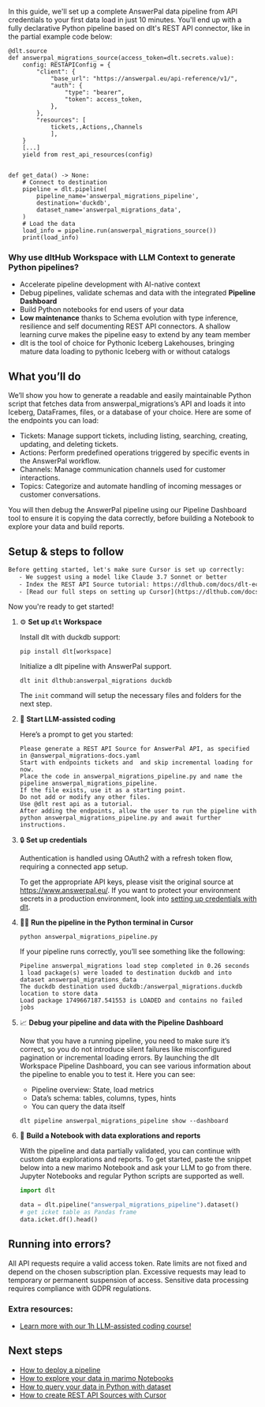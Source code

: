 In this guide, we'll set up a complete AnswerPal data pipeline from API credentials to your first data load in just 10 minutes. You'll end up with a fully declarative Python pipeline based on dlt's REST API connector, like in the partial example code below:

```python-outcome
@dlt.source
def answerpal_migrations_source(access_token=dlt.secrets.value):
    config: RESTAPIConfig = {
        "client": {
            "base_url": "https://answerpal.eu/api-reference/v1/",
            "auth": {
                "type": "bearer",
                "token": access_token,
            },
        },
        "resources": [
            tickets,,Actions,,Channels
            ],
    }
    [...]
    yield from rest_api_resources(config)


def get_data() -> None:
    # Connect to destination
    pipeline = dlt.pipeline(
        pipeline_name='answerpal_migrations_pipeline',
        destination='duckdb',
        dataset_name='answerpal_migrations_data', 
    )
    # Load the data
    load_info = pipeline.run(answerpal_migrations_source())
    print(load_info) 
```

### Why use dltHub Workspace with LLM Context to generate Python pipelines?

- Accelerate pipeline development with AI-native context
- Debug pipelines, validate schemas and data with the integrated **Pipeline Dashboard**
- Build Python notebooks for end users of your data
- **Low maintenance** thanks to Schema evolution with type inference, resilience and self documenting REST API connectors. A shallow learning curve makes the pipeline easy to extend by any team member
- dlt is the tool of choice for Pythonic Iceberg Lakehouses, bringing mature data loading to pythonic Iceberg with or without catalogs

## What you’ll do

We’ll show you how to generate a readable and easily maintainable Python script that fetches data from answerpal_migrations’s API and loads it into Iceberg, DataFrames, files, or a database of your choice. Here are some of the endpoints you can load:

- Tickets: Manage support tickets, including listing, searching, creating, updating, and deleting tickets.
- Actions: Perform predefined operations triggered by specific events in the AnswerPal workflow.
- Channels: Manage communication channels used for customer interactions.
- Topics: Categorize and automate handling of incoming messages or customer conversations.

You will then debug the AnswerPal pipeline using our Pipeline Dashboard tool to ensure it is copying the data correctly, before building a Notebook to explore your data and build reports.

## Setup & steps to follow

```default
Before getting started, let's make sure Cursor is set up correctly:
   - We suggest using a model like Claude 3.7 Sonnet or better
   - Index the REST API Source tutorial: https://dlthub.com/docs/dlt-ecosystem/verified-sources/rest_api/ and add it to context as **@dlt rest api**
   - [Read our full steps on setting up Cursor](https://dlthub.com/docs/dlt-ecosystem/llm-tooling/cursor-restapi#23-configuring-cursor-with-documentation)
```

Now you're ready to get started!

1. ⚙️ **Set up `dlt` Workspace**
    
    Install dlt with duckdb support:
    ```shell
    pip install dlt[workspace]
    ```

    Initialize a dlt pipeline with AnswerPal support.
    ```shell
    dlt init dlthub:answerpal_migrations duckdb
    ```

    The `init` command will setup the necessary files and folders for the next step.
    
2. 🤠 **Start LLM-assisted coding**
    
    Here’s a prompt to get you started:
    
    ```prompt
    Please generate a REST API Source for AnswerPal API, as specified in @answerpal_migrations-docs.yaml 
    Start with endpoints tickets and  and skip incremental loading for now. 
    Place the code in answerpal_migrations_pipeline.py and name the pipeline answerpal_migrations_pipeline. 
    If the file exists, use it as a starting point. 
    Do not add or modify any other files. 
    Use @dlt rest api as a tutorial. 
    After adding the endpoints, allow the user to run the pipeline with python answerpal_migrations_pipeline.py and await further instructions.
    ```

    
3. 🔒 **Set up credentials** 
    
    Authentication is handled using OAuth2 with a refresh token flow, requiring a connected app setup.
    
    To get the appropriate API keys, please visit the original source at https://www.answerpal.eu/.
    If you want to protect your environment secrets in a production environment, look into [setting up credentials with dlt](https://dlthub.com/docs/walkthroughs/add_credentials).
    
4. 🏃‍♀️ **Run the pipeline in the Python terminal in Cursor**
    
    ```shell
    python answerpal_migrations_pipeline.py
    ```
    
    If your pipeline runs correctly, you’ll see something like the following:
    
    ```shell
    Pipeline answerpal_migrations load step completed in 0.26 seconds
    1 load package(s) were loaded to destination duckdb and into dataset answerpal_migrations_data
    The duckdb destination used duckdb:/answerpal_migrations.duckdb location to store data
    Load package 1749667187.541553 is LOADED and contains no failed jobs
    ```
    
5. 📈 **Debug your pipeline and data with the Pipeline Dashboard**

    Now that you have a running pipeline, you need to make sure it’s correct, so you do not introduce silent failures like misconfigured pagination or incremental loading errors. By launching the dlt Workspace Pipeline Dashboard, you can see various information about the pipeline to enable you to test it. Here you can see:
    - Pipeline overview: State, load metrics
    - Data’s schema: tables, columns, types, hints
    - You can query the data itself
    
    ```shell
    dlt pipeline answerpal_migrations_pipeline show --dashboard
    ```
    
6. 🐍 **Build a Notebook with data explorations and reports**

    With the pipeline and data partially validated, you can continue with custom data explorations and reports. To get started, paste the snippet below into a new marimo Notebook and ask your LLM to go from there. Jupyter Notebooks and regular Python scripts are supported as well.

    
    ```python
    import dlt

   data = dlt.pipeline("answerpal_migrations_pipeline").dataset()
   # get icket table as Pandas frame
   data.icket.df().head()
    ```

## Running into errors?

All API requests require a valid access token. Rate limits are not fixed and depend on the chosen subscription plan. Excessive requests may lead to temporary or permanent suspension of access. Sensitive data processing requires compliance with GDPR regulations.

### Extra resources:

- [Learn more with our 1h LLM-assisted coding course!](https://www.youtube.com/watch?v=GGid70rnJuM)

## Next steps

- [How to deploy a pipeline](https://dlthub.com/docs/walkthroughs/deploy-a-pipeline)
- [How to explore your data in marimo Notebooks](https://dlthub.com/docs/general-usage/dataset-access/marimo)
- [How to query your data in Python with dataset](https://dlthub.com/docs/general-usage/dataset-access/dataset)
- [How to create REST API Sources with Cursor](https://dlthub.com/docs/dlt-ecosystem/llm-tooling/cursor-restapi)